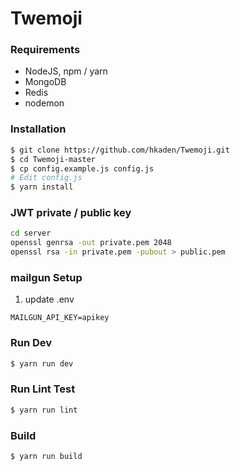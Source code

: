 # Twemoji

### Requirements

* NodeJS, npm / yarn
* MongoDB
* Redis
* nodemon

### Installation

```sh
$ git clone https://github.com/hkaden/Twemoji.git
$ cd Twemoji-master
$ cp config.example.js config.js
# Edit config.js
$ yarn install
```

### JWT private / public key
```sh
cd server
openssl genrsa -out private.pem 2048
openssl rsa -in private.pem -pubout > public.pem 
```

### mailgun Setup
1. update .env
```
MAILGUN_API_KEY=apikey
```


### Run Dev 
```sh
$ yarn run dev
```

### Run Lint Test
```sh
$ yarn run lint
```

### Build
```sh
$ yarn run build
```


